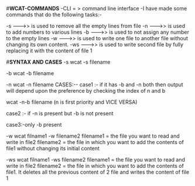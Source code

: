 #**WCAT-COMMANDS** 
-CLI = > command line interface 
-I have made some commands that do the following tasks:-

-s --->> is used to remove all the empty lines from file 
-n --->> is used to add numbers to various lines
-b --->> is used to not assign any number to the empty lines
-w --->> is used to write one file to another file without changing its own content.
-ws --->> is used to write second file by fully replacing it with the content of file 1


#**SYNTAX AND CASES**
-s 
wcat -s filename 

-b
wcat -b filename 

-n
wcat -n filename 
CASES:--
case1 :- if  it has -b and -n both then output will depend upon the preference by checking the index of n and b 

wcat -n-b filename (n is first priority and VICE VERSA)

case2 :- if -n is present but -b is not present

case3:-only -b present

-w
wcat filname1 -w filename2
filename1 = the file you want to read and write in file2
filename2 = the file in which you want to add the contents of file1 without changing its initial content 

-ws
wcat filname1 -ws filename2
filename1 = the file you want to read and write in file2
filename2 = the file in which you want to add the contents of file1. It deletes all the previous content of 2 file and writes the content of file 1
